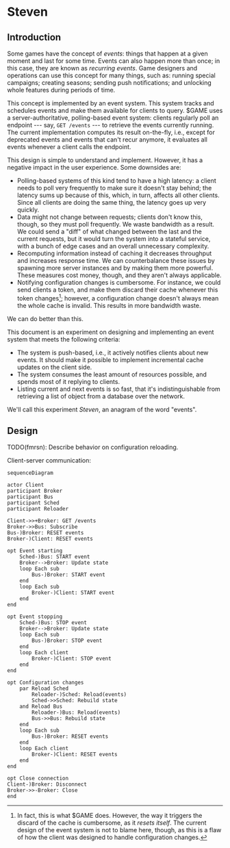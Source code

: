# Steven


## Introduction

Some games have the concept of *events*:
things that happen at a given moment
and last for some time.
Events can also happen more than once;
in this case,
they are known as *recurring events*.
Game designers and operations can use this concept for many things,
such as:
running special campaigns;
creating seasons;
sending push notifications;
and unlocking whole features during periods of time.

This concept is implemented by an event system.
This system tracks and schedules events
and make them available for clients to query.
$GAME uses a server-authoritative, polling-based event system:
clients regularly poll an endpoint ---
say, `GET /events` ---
to retrieve the events currently running.
The current implementation computes its result on-the-fly,
i.e.,
except for deprecated events and events that can't recur anymore,
it evaluates all events whenever a client calls the endpoint.

This design is simple to understand and implement.
However, it has a negative impact in the user experience.
Some downsides are:

* Polling-based systems of this kind tend to have a high latency:
  a client needs to poll very frequently
  to make sure it doesn't stay behind;
  the latency sums up because of this,
  which, in turn, affects all other clients.
  Since all clients are doing the same thing,
  the latency goes up very quickly.
* Data might not change between requests;
  clients don't know this, though,
  so they must poll frequently.
  We waste bandwidth as a result.
  We could send a "diff" of what changed
  between the last and the current requests,
  but it would turn the system into a stateful service,
  with a bunch of edge cases
  and an overall unnecessary complexity.
* Recomputing information instead of caching it
  decreases throughput and increases response time.
  We can counterbalance these issues
  by spawning more server instances
  and by making them more powerful.
  These measures cost money, though,
  and they aren't always applicable.
* Notifying configuration changes is cumbersome.
  For instance,
  we could send clients a token,
  and make them discard their cache whenever this token changes[^dm-token];
  however,
  a configuration change doesn't always mean the whole cache is invalid.
  This results in more bandwidth waste.

[^dm-token]: In fact, this is what $GAME does.
However,
the way it triggers the discard of the cache is cumbersome,
as it *resets itself*.
The current design of the event system is not to blame here, though,
as this is a flaw of how the client was designed
to handle configuration changes.

We can do better than this.

This document is an experiment
on designing and implementing an event system
that meets the following criteria:

* The system is push-based,
  i.e., it actively notifies clients about new events.
  It should make it possible to implement incremental cache updates
  on the client side.
* The system consumes the least amount of resources possible,
  and spends most of it replying to clients.
* Listing current and next events is so fast,
  that it's indistinguishable from retrieving a list of object
  from a database over the network.

We'll call this experiment *Steven*,
an anagram of the word "events".


## Design

TODO(fmrsn): Describe behavior on configuration reloading.

Client-server communication:

```mermaid
sequenceDiagram

actor Client
participant Broker
participant Bus
participant Sched
participant Reloader

Client->>+Broker: GET /events
Broker->>Bus: Subscribe
Bus-)Broker: RESET events
Broker-)Client: RESET events

opt Event starting
	Sched-)Bus: START event
	Broker-->Broker: Update state
	loop Each sub
		Bus-)Broker: START event
	end
	loop Each sub
		Broker-)Client: START event
	end
end

opt Event stopping
	Sched-)Bus: STOP event
	Broker-->Broker: Update state
	loop Each sub
		Bus-)Broker: STOP event
	end
	loop Each client
		Broker-)Client: STOP event
	end
end

opt Configuration changes
	par Reload Sched
		Reloader-)Sched: Reload(events)
		Sched->>Sched: Rebuild state
	and Reload Bus
		Reloader-)Bus: Reload(events)
		Bus->>Bus: Rebuild state
	end
	loop Each sub
		Bus-)Broker: RESET events
	end
	loop Each client
		Broker-)Client: RESET events
	end
end

opt Close connection
Client-)Broker: Disconnect
Broker->>-Broker: Close
end
```
